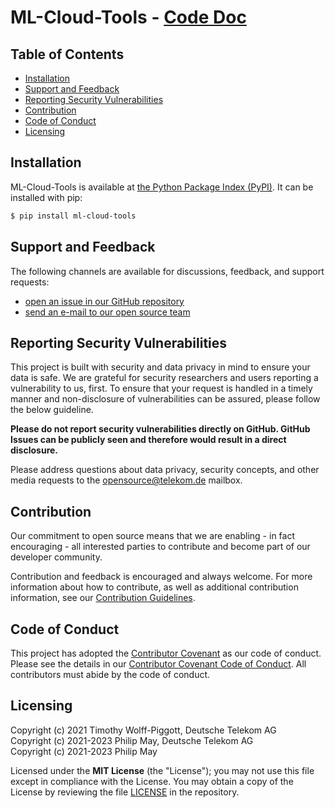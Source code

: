 # ML-Cloud-Tools - [Code Doc](https://telekom.github.io/ml-cloud-tools/)

## Table of Contents

- [Installation](#installation)
- [Support and Feedback](#support-and-feedback)
- [Reporting Security Vulnerabilities](#reporting-security-vulnerabilities)
- [Contribution](#contribution)
- [Code of Conduct](#code-of-conduct)
- [Licensing](#licensing)

## Installation

ML-Cloud-Tools is available at [the Python Package Index (PyPI)](https://pypi.org/project/ml-cloud-tools/).
It can be installed with pip:

```bash
$ pip install ml-cloud-tools
```

## Support and Feedback

The following channels are available for discussions, feedback, and support requests:

- [open an issue in our GitHub repository](https://github.com/telekom/ml-cloud-tools/issues/new/choose)
- [send an e-mail to our open source team](mailto:opensource@telekom.de)

## Reporting Security Vulnerabilities

This project is built with security and data privacy in mind to ensure your data is safe.
We are grateful for security researchers and users reporting a vulnerability to us, first.
To ensure that your request is handled in a timely manner and non-disclosure of vulnerabilities
can be assured, please follow the below guideline.

**Please do not report security vulnerabilities directly on GitHub.
GitHub Issues can be publicly seen and therefore would result in a direct disclosure.**

Please address questions about data privacy, security concepts,
and other media requests to the [opensource@telekom.de](mailto:opensource@telekom.de) mailbox.

## Contribution

Our commitment to open source means that we are enabling - in fact encouraging - all interested
parties to contribute and become part of our developer community.

Contribution and feedback is encouraged and always welcome. For more information about how to
contribute, as well as additional contribution information, see our
[Contribution Guidelines](https://github.com/telekom/ml-cloud-tools/blob/main/CONTRIBUTING.md).

## Code of Conduct

This project has adopted the [Contributor Covenant](https://www.contributor-covenant.org/)
as our code of conduct. Please see the details in our
[Contributor Covenant Code of Conduct](https://github.com/telekom/ml-cloud-tools/blob/main/CODE_OF_CONDUCT.md).
All contributors must abide by the code of conduct.

## Licensing

Copyright (c) 2021 Timothy Wolff-Piggott, Deutsche Telekom AG<br/>
Copyright (c) 2021-2023 Philip May, Deutsche Telekom AG<br/>
Copyright (c) 2021-2023 Philip May

Licensed under the **MIT License** (the "License"); you may not use this file except in compliance with the License.
You may obtain a copy of the License by reviewing the file
[LICENSE](https://github.com/telekom/ml-cloud-tools/blob/main/LICENSE) in the repository.
